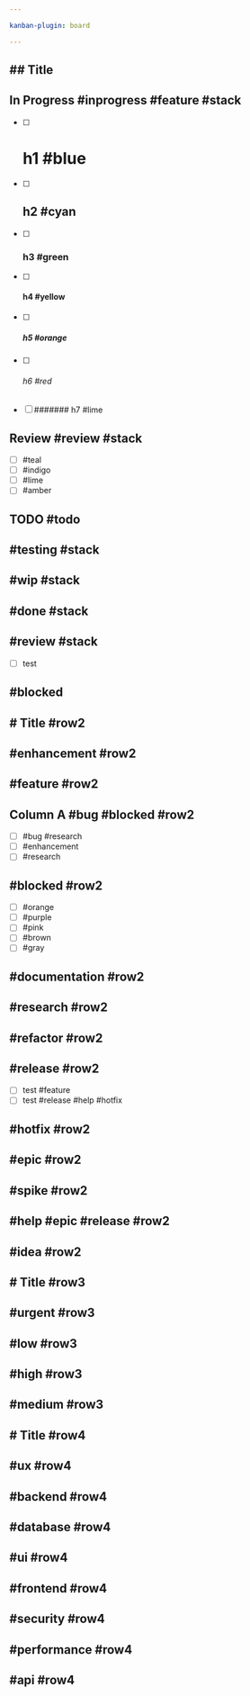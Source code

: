 ```yaml
---

kanban-plugin: board

---
```


## ## Title

## In Progress #inprogress #feature #stack
- [ ] # h1 #blue
- [ ] ## h2 #cyan
- [ ] ### h3 #green
- [ ] #### h4 #yellow
- [ ] ##### h5 #orange
- [ ] ###### h6 #red
- [ ] ####### h7  #lime

## Review #review #stack
- [ ] #teal
- [ ] #indigo
- [ ] #lime
- [ ] #amber

## TODO #todo

## #testing #stack

## #wip #stack

## #done #stack

## #review #stack
- [ ] test

## #blocked

## # Title #row2

## #enhancement #row2

## #feature #row2

## Column A #bug #blocked #row2
- [ ] #bug #research
- [ ] #enhancement
- [ ] #research

## #blocked #row2
- [ ] #orange
- [ ] #purple
- [ ] #pink
- [ ] #brown
- [ ] #gray

## #documentation #row2

## #research #row2

## #refactor #row2

## #release #row2
- [ ] test #feature
- [ ] test #release #help #hotfix

## #hotfix #row2

## #epic #row2

## #spike #row2

## #help #epic #release #row2

## #idea #row2

## # Title #row3

## #urgent #row3

## #low #row3

## #high #row3

## #medium #row3

## # Title #row4

## #ux #row4

## #backend #row4

## #database #row4

## #ui #row4

## #frontend #row4

## #security #row4

## #performance #row4

## #api #row4


